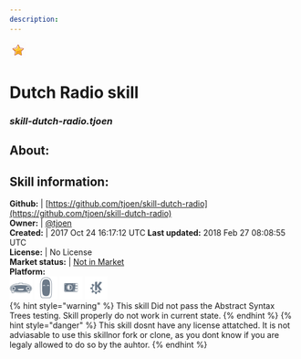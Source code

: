 ```yaml
---  
description:   
---  
```

![](../.gitbook/assets/star.png)  
# Dutch Radio skill  
### _skill-dutch-radio.tjoen_  
## About:  


## Skill information:  
**Github:** | [https://github.com/tjoen/skill-dutch-radio](https://github.com/tjoen/skill-dutch-radio)  
**Owner:** | [@tjoen](https://github.com/tjoen)  
**Created:** | 2017 Oct 24 16:17:12 UTC  **Last updated:** 2018 Feb 27 08:08:55 UTC  
**License:** | No License  
**Market status:** | [Not in Market](https://market.mycroft.ai/skill/)  
**Platform:**  
 ![](../.gitbook/assets/mark-1-icon.png)  ![](../.gitbook/assets/mark-2-icon.png)  ![](../.gitbook/assets/picroft-icon.png)  ![](../.gitbook/assets/kde.png)   
{% hint style="warning" %}
This skill Did not pass the Abstract Syntax Trees testing. Skill properly do not work in current state.
{% endhint %}
{% hint style="danger" %}
This skill dosnt have any license attatched. It is not adviasable to use this skillnor fork or clone, as you dont know if you are legaly allowed to do so by the auhtor.
{% endhint %}
